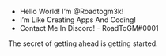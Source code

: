 - Hello World! I’m @Roadtogm3k!
- I’m Like Creating Apps And Coding!
- Contact Me In Discord! - RoadToGM#0001

The secret of getting ahead is getting started.
<!---
RoadToGM3k/RoadToGM3k is a ✨ special ✨ repository because its `README.md` (this file) appears on your GitHub profile.
You can click the Preview link to take a look at your changes.
--->
